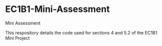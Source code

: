 # EC1B1-Mini-Assessment
Mini Assessment 

This respository details the code used for sections 4 and 5.2 of the EC1B1 Mini Project
